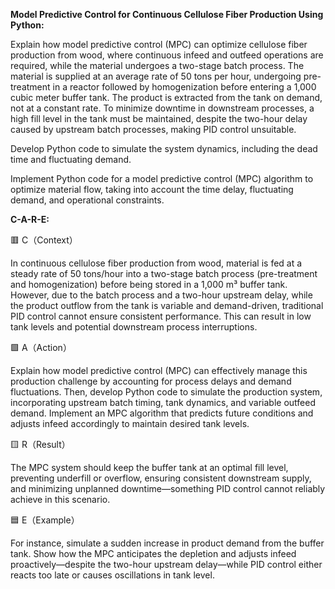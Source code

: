 **Model Predictive Control for Continuous Cellulose Fiber Production Using Python:**

Explain how model predictive control (MPC) can optimize cellulose fiber production from wood, where continuous infeed and outfeed operations are required, while the material undergoes a two-stage batch process. The material is supplied at an average rate of 50 tons per hour, undergoing pre-treatment in a reactor followed by homogenization before entering a 1,000 cubic meter buffer tank. The product is extracted from the tank on demand, not at a constant rate. To minimize downtime in downstream processes, a high fill level in the tank must be maintained, despite the two-hour delay caused by upstream batch processes, making PID control unsuitable.

Develop Python code to simulate the system dynamics, including the dead time and fluctuating demand.

Implement Python code for a model predictive control (MPC) algorithm to optimize material flow, taking into account the time delay, fluctuating demand, and operational constraints.

**C-A-R-E:**

🟥 C（Context）

In continuous cellulose fiber production from wood, material is fed at a steady rate of 50 tons/hour into a two-stage batch process (pre-treatment and homogenization) before being stored in a 1,000 m³ buffer tank. However, due to the batch process and a two-hour upstream delay, while the product outflow from the tank is variable and demand-driven, traditional PID control cannot ensure consistent performance. This can result in low tank levels and potential downstream process interruptions.

🟩 A（Action）

Explain how model predictive control (MPC) can effectively manage this production challenge by accounting for process delays and demand fluctuations. Then, develop Python code to simulate the production system, incorporating upstream batch timing, tank dynamics, and variable outfeed demand. Implement an MPC algorithm that predicts future conditions and adjusts infeed accordingly to maintain desired tank levels.

🟨 R（Result）

The MPC system should keep the buffer tank at an optimal fill level, preventing underfill or overflow, ensuring consistent downstream supply, and minimizing unplanned downtime—something PID control cannot reliably achieve in this scenario.

🟦 E（Example）

For instance, simulate a sudden increase in product demand from the buffer tank. Show how the MPC anticipates the depletion and adjusts infeed proactively—despite the two-hour upstream delay—while PID control either reacts too late or causes oscillations in tank level.
